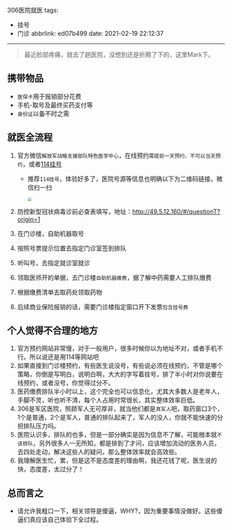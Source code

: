  306医院就医
tags:
  - 挂号
  - 门诊
abbrlink: ed07b499
date: 2021-02-19 22:12:37
---
> 最近脸部疼痛，就去了趟医院，没想到还是折腾了下的，这里Mark下。

## 携带物品

- `医保卡`用于报销部分花费
- 手机-取号及最终买药支付等
- `身份证`以备不时之需

## 就医全流程
1. 官方微信`解放军战略支援部队特色医学中心`，在线预约`需提前一天预约，不可以当天预约`，或者[114挂号](https://www.114yygh.com/)
   - 推荐`114挂号`，体验好多了，医院号源等信息也明确以下为二维码链接，微信扫一扫
   
     <img src="https://img.114yygh.com/staticres/web/code_home.png" style="zoom: 50%;" />
   
2. 防控新型冠状病毒诊前必查表填写，地址：http://49.5.12.160/#/questionT?origin=1

3. 在门诊楼，自助机器取号

4. 按照号票提示位置去指定门诊室签到排队

5. 听叫号，去指定就诊室就诊

6. 领取医师开的单据，去门诊楼`自助机器缴费`，据了解中药需要人工排队缴费

7. 根据缴费清单去取药处领取药物

7. 后续商业保险报销的话，需要门诊楼指定窗口开下发票`包含挂号费`


##  个人觉得不合理的地方
1. 官方预约网站非常慢，对于一般用户，很多时候你以为地址不对，或者手机不行。所以说还是用114等网站吧
2. 如果直接到门诊楼预约，有些医生说没号，有些说必须在线预约，不管是哪个策略，你倒是写明白，说明白啊，大大的字写着挂号，排了半小时对你说要在线预约，或者没号，你觉得过分不。
3. 医药缴费排队半小时以上，这个完全也可以信息化，尤其大多数人是老年人，手脚不灵，听也听不清，每个人占用时常很长，其实整体效率巨低。
4. 306是军区医院，照顾军人无可厚非，就当他们都是`真军人`吧，取药窗口3个，1个是普通，2个是军人，普通的排队起来了，军人的没人，你就不能快速的分担排队压力吗。
5. 医院认识多，排队的也多，但是一部分确实是因为信息不了解，可能根本就`不该排队`，另外很多人一无所知，都是排到了才问，应该增加流动的医务人员，去四处走动，解决这些人的疑问，那么整体效率就会高效些。
6. 我理解医生忙，累，但是这不是态度差的理由啊，我还花钱了呢，医生说的快，态度差，太过分了！

## 总而言之
- 请允许我粗口一下，相关领导是傻逼，WHY?，因为重要事情没做好。这些傻逼们真应该自己体验下全过程。

